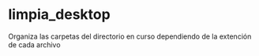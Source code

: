# limpia_desktop
Organiza las carpetas del directorio en curso dependiendo de la extención de cada archivo
